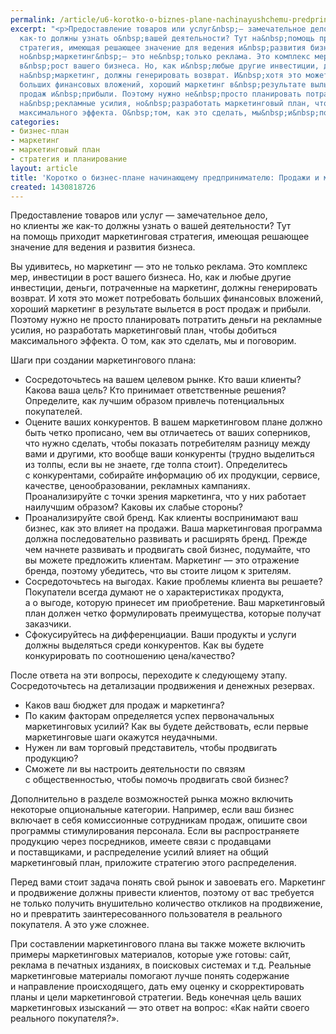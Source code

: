 ```yaml
---
permalink: /article/u6-korotko-o-biznes-plane-nachinayushchemu-predprinimatelyu-prodazhi-i-marketing
excerpt: "<p>Предоставление товаров или услуг&nbsp;— замечательное дело, но&nbsp;клиенты&nbsp;же
  как-то должны узнать о&nbsp;вашей деятельности? Тут на&nbsp;помощь приходит маркетинговая
  стратегия, имеющая решающее значение для ведения и&nbsp;развития бизнеса. </p>\r\n<p>Вы&nbsp;удивитесь,
  но&nbsp;маркетинг&nbsp;— это не&nbsp;только реклама. Это комплекс мер, инвестиции
  в&nbsp;рост вашего бизнеса. Но, как и&nbsp;любые другие инвестиции, деньги, потраченные
  на&nbsp;маркетинг, должны генерировать возврат. И&nbsp;хотя это может потребовать
  больших финансовых вложений, хороший маркетинг в&nbsp;результате выльется в&nbsp;рост
  продаж и&nbsp;прибыли. Поэтому нужно не&nbsp;просто планировать потратить деньги
  на&nbsp;рекламные усилия, но&nbsp;разработать маркетинговый план, чтобы добиться
  максимального эффекта. О&nbsp;том, как это сделать, мы&nbsp;и&nbsp;поговорим.</p>"
categories:
- бизнес-план
- маркетинг
- маркетинговый план
- стратегия и планирование
layout: article
title: 'Коротко о бизнес-плане начинающему предпринимателю: Продажи и маркетинг'
created: 1430818726
---
```

<p>Предоставление товаров или услуг&nbsp;— замечательное дело, но&nbsp;клиенты&nbsp;же как-то должны узнать о&nbsp;вашей деятельности? Тут на&nbsp;помощь приходит маркетинговая стратегия, имеющая решающее значение для ведения и&nbsp;развития бизнеса. </p>
<p>Вы&nbsp;удивитесь, но&nbsp;маркетинг&nbsp;— это не&nbsp;только реклама. Это комплекс мер, инвестиции в&nbsp;рост вашего бизнеса. Но, как и&nbsp;любые другие инвестиции, деньги, потраченные на&nbsp;маркетинг, должны генерировать возврат. И&nbsp;хотя это может потребовать больших финансовых вложений, хороший маркетинг в&nbsp;результате выльется в&nbsp;рост продаж и&nbsp;прибыли. Поэтому нужно не&nbsp;просто планировать потратить деньги на&nbsp;рекламные усилия, но&nbsp;разработать маркетинговый план, чтобы добиться максимального эффекта. О&nbsp;том, как это сделать, мы&nbsp;и&nbsp;поговорим.</p>
<p>Шаги при создании маркетингового плана:</p>
<p>
	<ul>
		<li><span>Сосредоточьтесь на</span>&nbsp;<span>вашем целевом рынке. Кто ваши клиенты? Какова ваша цель? Кто принимает ответственные решения? Определите, как лучшим образом привлечь потенциальных покупателей.</span></li>
		<li><span>Оцените ваших конкурентов. В</span>&nbsp;<span>вашем маркетинговом плане должно быть четко прописано, чем вы</span>&nbsp;<span>отличаетесь от</span>&nbsp;<span>ваших соперников, что нужно сделать, чтобы показать потребителям разницу между вами и</span>&nbsp;<span>другими, кто вообще ваши конкуренты (трудно выделиться из</span>&nbsp;<span>толпы, если вы</span>&nbsp;<span>не</span>&nbsp;<span>знаете, где толпа стоит). Определитесь с</span>&nbsp;<span>конкурентами, собирайте информацию об</span>&nbsp;<span>их</span>&nbsp;<span>продукции, сервисе, качестве, ценообразовании, рекламных кампаниях. Проанализируйте с</span>&nbsp;<span>точки зрения маркетинга, что у</span>&nbsp;<span>них работает наилучшим образом? Каковы их</span>&nbsp;<span>слабые стороны?</span></li>
		<li><span>Проанализируйте свой бренд. Как клиенты воспринимают ваш бизнес, как это влияет на</span>&nbsp;<span>продажи. Ваша маркетинговая программа должна последовательно развивать и</span>&nbsp;<span>расширять бренд. Прежде чем начнете развивать и</span>&nbsp;<span>продвигать свой бизнес, подумайте, что вы</span>&nbsp;<span>можете предложить клиентам. Маркетинг</span>&nbsp;<span>— это отражение бренда, поэтому убедитесь, что вы</span>&nbsp;<span>стоите лицом к</span>&nbsp;<span>зрителям.</span></li>
		<li><span>Сосредоточьтесь на</span>&nbsp;<span>выгодах. Какие проблемы клиента вы</span>&nbsp;<span>решаете? Покупатели всегда думают не</span>&nbsp;<span>о</span>&nbsp;<span>характеристиках продукта, а</span>&nbsp;<span>о</span>&nbsp;<span>выгоде, которую принесет им</span>&nbsp;<span>приобретение. Ваш маркетинговый план должен четко формулировать преимущества, которые получат заказчики.</span></li>
		<li><span>Сфокусируйтесь на</span>&nbsp;<span>дифференциации. Ваши продукты и</span>&nbsp;<span>услуги должны выделяться среди конкурентов. Как вы</span>&nbsp;<span>будете конкурировать по</span>&nbsp;<span>соотношению цена/качество?</span></li>
	</ul>
</p>
<p>После ответа на&nbsp;эти вопросы, переходите к&nbsp;следующему этапу. Сосредоточьтесь на&nbsp;детализации продвижения и&nbsp;денежных резервах.</p>
<p>
	<ul>
		<li><span>Каков ваш бюджет для продаж и</span>&nbsp;<span>маркетинга?</span></li>
		<li><span>По</span>&nbsp;<span>каким факторам определяется успех первоначальных маркетинговых усилий? Как вы</span>&nbsp;<span>будете действовать, если первые маркетинговые шаги окажутся неудачными.</span></li>
		<li><span>Нужен</span>&nbsp;<span>ли вам торговый представитель, чтобы продвигать продукцию?</span></li>
		<li><span>Сможете</span>&nbsp;<span>ли вы</span>&nbsp;<span>настроить деятельности по</span>&nbsp;<span>связям с</span>&nbsp;<span>общественностью, чтобы помочь продвигать свой бизнес?</span></li>
	</ul>
</p>
<p>Дополнительно в&nbsp;разделе возможностей рынка можно включить некоторые опциональные категории. Например, если ваш бизнес включает в&nbsp;себя комиссионные сотрудникам продаж, опишите свои программы стимулирования персонала. Если вы&nbsp;распространяете продукцию через посредников, имеете связи с&nbsp;продавцами и&nbsp;поставщиками, и&nbsp;распределение усилий влияет на&nbsp;общий маркетинговый план, приложите стратегию этого распределения. </p>
<p>Перед вами стоит задача понять свой рынок и&nbsp;завоевать его. Маркетинг и&nbsp;продвижение должны привести клиентов, поэтому от&nbsp;вас требуется не&nbsp;только получить внушительно количество откликов на&nbsp;продвижение, но&nbsp;и&nbsp;превратить заинтересованного пользователя в&nbsp;реального покупателя. А&nbsp;это уже сложнее.</p>
<p> При составлении маркетингового плана вы&nbsp;также можете включить примеры маркетинговых материалов, которые уже готовы: сайт, реклама в&nbsp;печатных изданиях, в&nbsp;поисковых системах и&nbsp;т.д. Реальные маркетинговые материалы помогают лучше понять содержание и&nbsp;направление происходящего, дать ему оценку и&nbsp;скорректировать планы и&nbsp;цели маркетинговой стратегии. Ведь конечная цель ваших маркетинговых изысканий&nbsp;— это ответ на&nbsp;вопрос: «Как найти своего реального покупателя?».<br/>
	</p>
